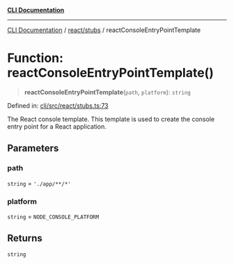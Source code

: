 [**CLI Documentation**](../../../README.md)

***

[CLI Documentation](../../../README.md) / [react/stubs](../README.md) / reactConsoleEntryPointTemplate

# Function: reactConsoleEntryPointTemplate()

> **reactConsoleEntryPointTemplate**(`path`, `platform`): `string`

Defined in: [cli/src/react/stubs.ts:73](https://github.com/stonemjs/cli/blob/f139573d7f6e29779d41fb031ed261bfcad59d09/src/react/stubs.ts#L73)

The React console template.
This template is used to create the console entry point for a React application.

## Parameters

### path

`string` = `'./app/**/*'`

### platform

`string` = `NODE_CONSOLE_PLATFORM`

## Returns

`string`
